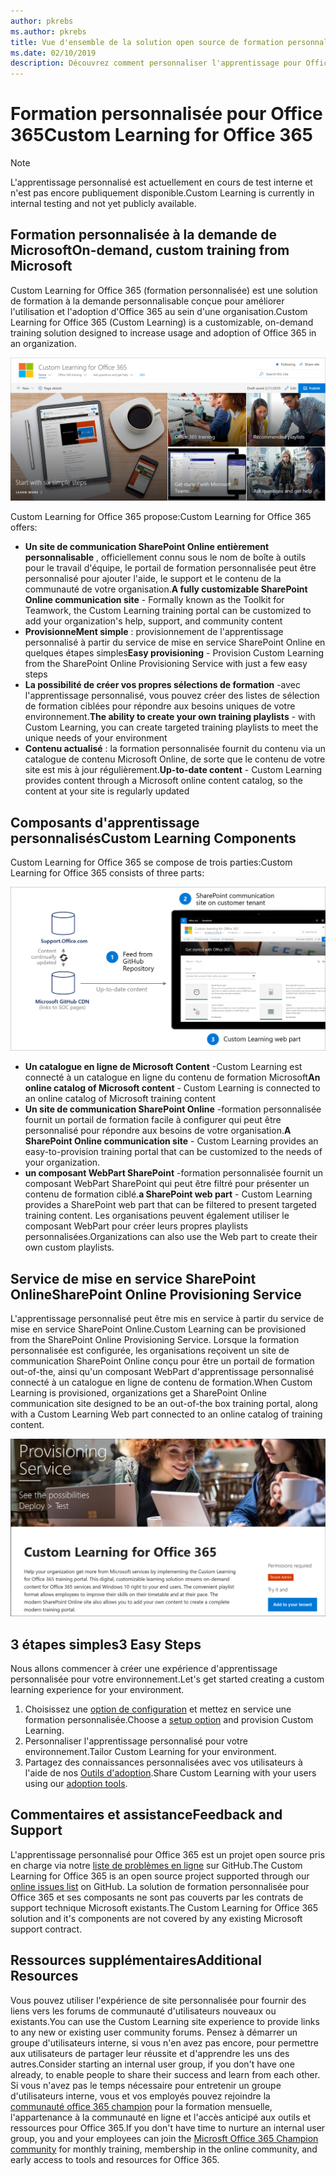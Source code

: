 ```yaml
---
author: pkrebs
ms.author: pkrebs
title: Vue d'ensemble de la solution open source de formation personnalisée pour Office 365
ms.date: 02/10/2019
description: Découvrez comment personnaliser l'apprentissage pour Office 365 peut accélérer l'utilisation et l'adoption d'Office 365 au sein de votre organisation. Nos solutions incluent un composant WebPart SharePoint Online personnalisé et un site de formation aux communications SharePoint Online modernes qui est facile à configurer pour votre client Office 365.
---
```


# <a name="custom-learning-for-office-365"></a><span data-ttu-id="b56b0-104">Formation personnalisée pour Office 365</span><span class="sxs-lookup"><span data-stu-id="b56b0-104">Custom Learning for Office 365</span></span>

> [!NOTE]
> <span data-ttu-id="b56b0-105">L'apprentissage personnalisé est actuellement en cours de test interne et n'est pas encore publiquement disponible.</span><span class="sxs-lookup"><span data-stu-id="b56b0-105">Custom Learning is currently in internal testing and not yet publicly available.</span></span> 

## <a name="on-demand-custom-training-from-microsoft"></a><span data-ttu-id="b56b0-106">Formation personnalisée à la demande de Microsoft</span><span class="sxs-lookup"><span data-stu-id="b56b0-106">On-demand, custom training from Microsoft</span></span>
<span data-ttu-id="b56b0-107">Custom Learning for Office 365 (formation personnalisée) est une solution de formation à la demande personnalisable conçue pour améliorer l'utilisation et l'adoption d'Office 365 au sein d'une organisation.</span><span class="sxs-lookup"><span data-stu-id="b56b0-107">Custom Learning for Office 365 (Custom Learning) is a customizable, on-demand training solution designed to increase usage and adoption of Office 365 in an organization.</span></span> 

![CG-Introducing. png](media/cg-introducing.png)

<span data-ttu-id="b56b0-109">Custom Learning for Office 365 propose:</span><span class="sxs-lookup"><span data-stu-id="b56b0-109">Custom Learning for Office 365 offers:</span></span>
- <span data-ttu-id="b56b0-110">**Un site de communication SharePoint Online entièrement personnalisable** , officiellement connu sous le nom de boîte à outils pour le travail d'équipe, le portail de formation personnalisée peut être personnalisé pour ajouter l'aide, le support et le contenu de la communauté de votre organisation.</span><span class="sxs-lookup"><span data-stu-id="b56b0-110">**A fully customizable SharePoint Online communication site** - Formally known as the Toolkit for Teamwork, the Custom Learning training portal can be customized to add your organization's help, support, and community content</span></span>
- <span data-ttu-id="b56b0-111">**ProvisionneMent simple** : provisionnement de l'apprentissage personnalisé à partir du service de mise en service SharePoint Online en quelques étapes simples</span><span class="sxs-lookup"><span data-stu-id="b56b0-111">**Easy provisioning** - Provision Custom Learning from the SharePoint Online Provisioning Service with just a few easy steps</span></span>
- <span data-ttu-id="b56b0-112">**La possibilité de créer vos propres sélections de formation** -avec l'apprentissage personnalisé, vous pouvez créer des listes de sélection de formation ciblées pour répondre aux besoins uniques de votre environnement.</span><span class="sxs-lookup"><span data-stu-id="b56b0-112">**The ability to create your own training playlists** - with Custom Learning, you can create targeted training playlists to meet the unique needs of your environment</span></span>
- <span data-ttu-id="b56b0-113">**Contenu actualisé** : la formation personnalisée fournit du contenu via un catalogue de contenu Microsoft Online, de sorte que le contenu de votre site est mis à jour régulièrement.</span><span class="sxs-lookup"><span data-stu-id="b56b0-113">**Up-to-date content** - Custom Learning provides content through a Microsoft online content catalog, so the content at your site is regularly updated</span></span>

## <a name="custom-learning-components"></a><span data-ttu-id="b56b0-114">Composants d'apprentissage personnalisés</span><span class="sxs-lookup"><span data-stu-id="b56b0-114">Custom Learning Components</span></span>
<span data-ttu-id="b56b0-115">Custom Learning for Office 365 se compose de trois parties:</span><span class="sxs-lookup"><span data-stu-id="b56b0-115">Custom Learning for Office 365 consists of three parts:</span></span> 

![CG-howitworks. png](media/cg-howitworks.png)

- <span data-ttu-id="b56b0-117">**Un catalogue en ligne de Microsoft Content** -Custom Learning est connecté à un catalogue en ligne du contenu de formation Microsoft</span><span class="sxs-lookup"><span data-stu-id="b56b0-117">**An online catalog of Microsoft content** - Custom Learning is connected to an online catalog of Microsoft training content</span></span>
- <span data-ttu-id="b56b0-118">**Un site de communication SharePoint Online** -formation personnalisée fournit un portail de formation facile à configurer qui peut être personnalisé pour répondre aux besoins de votre organisation.</span><span class="sxs-lookup"><span data-stu-id="b56b0-118">**A SharePoint Online communication site** - Custom Learning provides an easy-to-provision training portal that can be customized to the needs of your organization.</span></span>
- <span data-ttu-id="b56b0-119">**un composant WebPart SharePoint** -formation personnalisée fournit un composant WebPart SharePoint qui peut être filtré pour présenter un contenu de formation ciblé.</span><span class="sxs-lookup"><span data-stu-id="b56b0-119">**a SharePoint web part** - Custom Learning provides a SharePoint web part that can be filtered to present targeted training content.</span></span> <span data-ttu-id="b56b0-120">Les organisations peuvent également utiliser le composant WebPart pour créer leurs propres playlists personnalisées.</span><span class="sxs-lookup"><span data-stu-id="b56b0-120">Organizations can also use the Web part to create their own custom playlists.</span></span>

## <a name="sharepoint-online-provisioning-service"></a><span data-ttu-id="b56b0-121">Service de mise en service SharePoint Online</span><span class="sxs-lookup"><span data-stu-id="b56b0-121">SharePoint Online Provisioning Service</span></span> 
<span data-ttu-id="b56b0-122">L'apprentissage personnalisé peut être mis en service à partir du service de mise en service SharePoint Online.</span><span class="sxs-lookup"><span data-stu-id="b56b0-122">Custom Learning can be provisioned from the SharePoint Online Provisioning Service.</span></span> <span data-ttu-id="b56b0-123">Lorsque la formation personnalisée est configurée, les organisations reçoivent un site de communication SharePoint Online conçu pour être un portail de formation out-of-the, ainsi qu'un composant WebPart d'apprentissage personnalisé connecté à un catalogue en ligne de contenu de formation.</span><span class="sxs-lookup"><span data-stu-id="b56b0-123">When Custom Learning is provisioned, organizations get a SharePoint Online communication site designed to be an out-of-the box training portal, along with a Custom Learning Web part connected to an online catalog of training content.</span></span> 

![CG-provision. png](media/cg-provision.png)

## <a name="3-easy-steps"></a><span data-ttu-id="b56b0-125">3 étapes simples</span><span class="sxs-lookup"><span data-stu-id="b56b0-125">3 Easy Steps</span></span>
<span data-ttu-id="b56b0-126">Nous allons commencer à créer une expérience d'apprentissage personnalisée pour votre environnement.</span><span class="sxs-lookup"><span data-stu-id="b56b0-126">Let's get started creating a custom learning experience for your environment.</span></span>
1. <span data-ttu-id="b56b0-127">Choisissez une [option de configuration](custom_setupoptions.md) et mettez en service une formation personnalisée.</span><span class="sxs-lookup"><span data-stu-id="b56b0-127">Choose a [setup option](custom_setupoptions.md) and provision Custom Learning.</span></span>  
2. <span data-ttu-id="b56b0-128">Personnaliser l'apprentissage personnalisé pour votre environnement.</span><span class="sxs-lookup"><span data-stu-id="b56b0-128">Tailor Custom Learning for your environment.</span></span>
3. <span data-ttu-id="b56b0-129">Partagez des connaissances personnalisées avec vos utilisateurs à l'aide de nos [Outils d'adoption](driveadoption.md).</span><span class="sxs-lookup"><span data-stu-id="b56b0-129">Share Custom Learning with your users using our [adoption tools](driveadoption.md).</span></span>

## <a name="feedback-and-support"></a><span data-ttu-id="b56b0-130">Commentaires et assistance</span><span class="sxs-lookup"><span data-stu-id="b56b0-130">Feedback and Support</span></span>

<span data-ttu-id="b56b0-131">L'apprentissage personnalisé pour Office 365 est un projet open source pris en charge via notre [liste de problèmes en ligne](https://aka.ms/CustomLearningHelp) sur GitHub.</span><span class="sxs-lookup"><span data-stu-id="b56b0-131">The Custom Learning for Office 365 is an open source project supported through our [online issues list](https://aka.ms/CustomLearningHelp) on GitHub.</span></span> <span data-ttu-id="b56b0-132">La solution de formation personnalisée pour Office 365 et ses composants ne sont pas couverts par les contrats de support technique Microsoft existants.</span><span class="sxs-lookup"><span data-stu-id="b56b0-132">The Custom Learning for Office 365 solution and it's components are not covered by any existing Microsoft support contract.</span></span>  

## <a name="additional-resources"></a><span data-ttu-id="b56b0-133">Ressources supplémentaires</span><span class="sxs-lookup"><span data-stu-id="b56b0-133">Additional Resources</span></span>
<span data-ttu-id="b56b0-134">Vous pouvez utiliser l'expérience de site personnalisée pour fournir des liens vers les forums de communauté d'utilisateurs nouveaux ou existants.</span><span class="sxs-lookup"><span data-stu-id="b56b0-134">You can use the Custom Learning site experience to provide links to any new or existing user community forums.</span></span> <span data-ttu-id="b56b0-135">Pensez à démarrer un groupe d'utilisateurs interne, si vous n'en avez pas encore, pour permettre aux utilisateurs de partager leur réussite et d'apprendre les uns des autres.</span><span class="sxs-lookup"><span data-stu-id="b56b0-135">Consider starting an internal user group, if you don't have one already, to enable people to share their success and learn from each other.</span></span>  <span data-ttu-id="b56b0-136">Si vous n'avez pas le temps nécessaire pour entretenir un groupe d'utilisateurs interne, vous et vos employés pouvez rejoindre la [communauté office 365 champion](https://aka.ms/O365Champions) pour la formation mensuelle, l'appartenance à la communauté en ligne et l'accès anticipé aux outils et ressources pour Office 365.</span><span class="sxs-lookup"><span data-stu-id="b56b0-136">If you don't have time to nurture an internal user group, you and your employees can join the [Microsft Office 365 Champion community](https://aka.ms/O365Champions) for monthly training, membership in the online community, and early access to tools and resources for Office 365.</span></span>